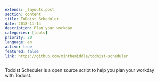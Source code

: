 ```yaml
---
extends: _layouts.post
section: content
title: ToDoist Scheduler
date: 2018-11-14
description: Plan your workday
categories: [tools]
priority: 20
language: en
active: true
featured: false
link: https://github.com/minthemiddle/todoist-scheduler
---
```

Todoist Scheduler is a open source script to help you plan your workday with Todoist.
